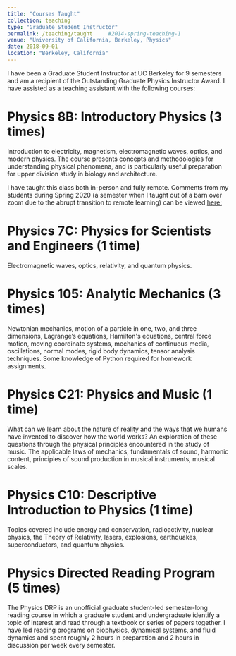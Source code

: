 ```yaml
---
title: "Courses Taught"
collection: teaching
type: "Graduate Student Instructor"
permalink: /teaching/taught     #2014-spring-teaching-1
venue: "University of California, Berkeley, Physics"
date: 2018-09-01
location: "Berkeley, California"
---
```


I have been a Graduate Student Instructor at UC Berkeley for 9 semesters and am a recipient of the Outstanding Graduate Physics Instructor Award.  I have assisted as a teaching assistant with the following courses:

Physics 8B: Introductory Physics (3 times)
======
Introduction to electricity, magnetism, electromagnetic waves, optics, and modern physics. The course presents concepts and methodologies for understanding physical phenomena, and is particularly useful preparation for upper division study in biology and architecture.

I have taught this class both in-person and fully remote.  Comments from my students during Spring 2020 (a semester when I taught out of a barn over zoom due to the abrupt transition to remote learning) can be viewed [here:](http://benlfoster.github.io/files/For_Ben.pdf)

Physics 7C: Physics for Scientists and Engineers (1 time)
======
Electromagnetic waves, optics, relativity, and quantum physics.

Physics 105: Analytic Mechanics (3 times)
======
Newtonian mechanics, motion of a particle in one, two, and three dimensions, Lagrange’s equations, Hamilton's equations, central force motion, moving coordinate systems, mechanics of continuous media, oscillations, normal modes, rigid body dynamics, tensor analysis techniques. Some knowledge of Python required for homework assignments. 

Physics C21: Physics and Music (1 time)
======
What can we learn about the nature of reality and the ways that we humans have invented to discover how the world works? An exploration of these questions through the physical principles encountered in the study of music. The applicable laws of mechanics, fundamentals of sound, harmonic content, principles of sound production in musical instruments, musical scales.

Physics C10: Descriptive Introduction to Physics (1 time)
======
Topics covered include energy and conservation, radioactivity, nuclear physics, the Theory of Relativity, lasers, explosions, earthquakes, superconductors, and quantum physics.


Physics Directed Reading Program (5 times)
====
The Physics DRP is an unofficial graduate student-led semester-long reading course in which a graduate student and undergraduate identify a topic of interest and read through a textbook or series of papers together.  I have led reading programs on biophysics, dynamical systems, and fluid dynamics and spent roughly 2 hours in preparation and 2 hours in discussion per week every semester.

